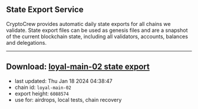 ## State Export Service
CryptoCrew provides automatic daily state exports for all chains we validate. State export files can be used as genesis files and are a snapshot of the current blockchain state, including all validators, accounts, balances and delegations.

---
**Download: [loyal-main-02 state export](https://dl.ccvalidators.com/SERVICE/loyal/loyal-main-02_export_6088574.json)**
---

- last updated: Thu Jan 18 2024 04:38:47
- chain id: `loyal-main-02`
- export height: `6088574`
- use for: airdrops, local tests, chain recovery
